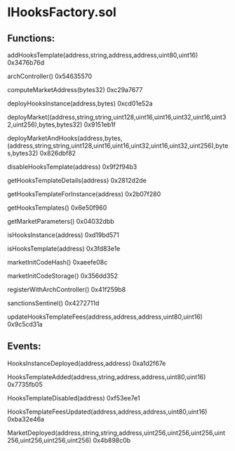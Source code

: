 # IHooksFactory.sol

## Functions:

addHooksTemplate(address,string,address,address,uint80,uint16) 0x3476b76d

archController() 0x54635570

computeMarketAddress(bytes32) 0xc29a7677

deployHooksInstance(address,bytes) 0xcd01e52a

deployMarket((address,string,string,uint128,uint16,uint16,uint32,uint16,uint32,uint256),bytes,bytes32) 0x9151eb1f

deployMarketAndHooks(address,bytes,(address,string,string,uint128,uint16,uint16,uint32,uint16,uint32,uint256),bytes,bytes32) 0x826dbf82

disableHooksTemplate(address) 0x9f2f94b3

getHooksTemplateDetails(address) 0x2812d2de

getHooksTemplateForInstance(address) 0x2b07f280

getHooksTemplates() 0x6e50f960

getMarketParameters() 0x04032dbb

isHooksInstance(address) 0xd19bd571

isHooksTemplate(address) 0x3fd83e1e

marketInitCodeHash() 0xaeefe08c

marketInitCodeStorage() 0x356dd352

registerWithArchController() 0x41f259b8

sanctionsSentinel() 0x4272711d

updateHooksTemplateFees(address,address,address,uint80,uint16) 0x9c5cd31a

## Events:

HooksInstanceDeployed(address,address) 0xa1d2f67e

HooksTemplateAdded(address,string,address,address,uint80,uint16) 0x7735fb05

HooksTemplateDisabled(address) 0xf53ee7e1

HooksTemplateFeesUpdated(address,address,address,uint80,uint16) 0xba32e46a

MarketDeployed(address,string,string,address,uint256,uint256,uint256,uint256,uint256,uint256,uint256) 0x4b898c0b
